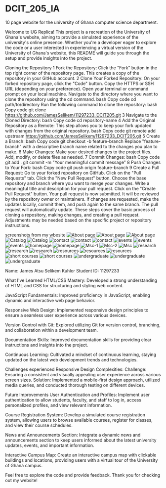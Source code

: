 # DCIT_205_IA

 10 page website for the university of Ghana computer science department.

Welcome to UG Replica! This project is a recreation of the University of Ghana's website, aiming to provide a simulated experience of the university's online presence. Whether you're a developer eager to explore the code or a user interested in experiencing a virtual version of the University of Ghana's website, this README will guide you through the setup and provide insights into the project.

Cloning the Repository
 1 Fork the Repository: Click the "Fork" button in the top right corner of the repository page. This creates a copy  of the repository in your GitHub account.
 2 Clone Your Forked Repository: On your forked repository page, click the "Code" button. Copy the HTTPS or SSH URL (depending on your preference). Open your terminal or command prompt on your local machine. Navigate to the directory where you want to clone the repository using the cd command. bash Copy code cd path/to/directory Run the following command to clone the repository: bash Copy code git clone 
 https://github.com/JamesSelikem/11297233_DCIT205.git
 3 Navigate to the Cloned Directory: bash Copy code cd repository-name
 4 Add the Original Repository as a Remote: This step allows you to keep your fork updated with changes from the original repository. bash Copy code git remote add upstream 
 https://github.com/JamesSelikem/11297233_DCIT205.git
 5 Create a Branch: bash Copy code git checkout -b feature-branch Replace "feature-branch" with a descriptive branch name related to the changes you plan to make.
 6 Make Changes: Make your desired changes to the project files. Add, modify, or delete files as needed.
 7 Commit Changes: bash Copy code git add . git commit -m "Your meaningful commit message"
 8 Push Changes to Your Fork: bash Copy code git push origin feature-branch
 9 Create a Pull Request: Go to your forked repository on GitHub. Click on the "Pull Requests" tab. Click the "New Pull Request" button. Choose the base repository and branch where you want to merge your changes. Write a meaningful title and description for your pull request. Click on the "Create Pull Request" button. Your pull request is now submitted. It will be reviewed by the repository owner or maintainers. If changes are requested, make the updates locally, commit them, and push again to the same branch. The pull request will automatically update.
 These steps cover the basic process of cloning a repository, making changes, and creating a pull request. Adjustments may be needed based on the specific project or repository instructions.

screenshots from my wbesite
![About page](screenshots/about-1.png) 
![About page](screenshots/aboutpage-2.png) ![About page](screenshots/aboutpage-3.png) ![Catalog](<screenshots/catalog page-1.png>) ![Catalog](screenshots/catalogpage-2.png) ![contact](<screenshots/contact page-1.png>) ![contact](<screenshots/contact page-2.png>) ![contact](screenshots/contacts-2.png) ![events](screenshots/events-1.png) ![events](screenshots/events-2.png) ![events](screenshots/events-3.png) ![homepage](screenshots/homepage-1.png) ![homepage](screenshots/homepage-2.png) ![Msc-1](screenshots/Msc-1.png) ![Msc-2](screenshots/Msc-2.png) ![Msc](screenshots/MSc.png) ![research](screenshots/research-3.png) ![research](screenshots/researchpage-1.png) ![research](screenshots/researchpage-2.png) ![resources](screenshots/resources-2.png) ![resources](screenshots/resources-3.png) ![resources](screenshots/resources.png) ![short courses](<screenshots/short courses-1.png>) ![short courses](<screenshots/short courses-2.png>) ![undergraduate](screenshots/undergraduate-1.png) ![undergraduate](screenshots/undergraduate-2.png) ![undergraduate](screenshots/undergraduate-3.png)

Name: James Atsu Selikem Kuhlor
Student ID: 11297233

What I've Learned
HTML/CSS Mastery:
Developed a strong understanding of HTML and CSS for structuring and styling web content.

JavaScript Fundamentals:
Improved proficiency in JavaScript, enabling dynamic and interactive web page behavior.

Responsive Web Design:
Implemented responsive design principles to ensure a seamless user experience across various devices.

Version Control with Git:
Explored utilizing Git for version control, branching, and collaboration within a development team.

Documentation Skills:
Improved documentation skills for providing clear instructions and insights into the project.

Continuous Learning:
Cultivated a mindset of continuous learning, staying updated on the latest web development trends and technologies.

Challenges experienced
Responsive Design Complexities:
Challenge: Ensuring a consistent and visually appealing user experience across various screen sizes.
Solution: Implemented a mobile-first design approach, utilized media queries, and conducted thorough testing on different devices.

Future Improvements
User Authentication and Profiles:
Implement user authentication to allow students, faculty, and staff to log in, access personalized profiles, and view relevant information.

Course Registration System:
Develop a simulated course registration system, allowing users to browse available courses, register for classes, and view their course schedules.

News and Announcements Section:
Integrate a dynamic news and announcements section to keep users informed about the latest university updates, events, and important information.

Interactive Campus Map:
Create an interactive campus map with clickable buildings and locations, providing users with a virtual tour of the University of Ghana campus.

Feel free to explore the code and provide feedback. Thank you for checking out my website!
